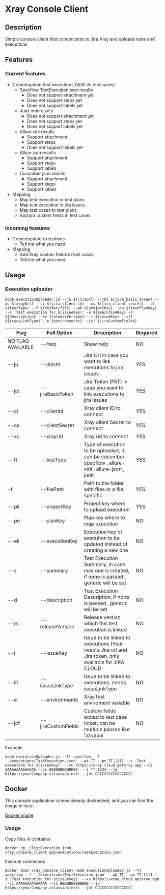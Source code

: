 # Xray Console Client

## Description
Simple console client that comunicates to Jira Xray and uploads tests and executions

## Features

### Current features

 - Create/update test executions (With its test cases)
    - Specflow TestExecution.json results
        - Does not support attachment yet
        - Does not support steps yet
        - Does not support labels yet
    - Junit xml results
        - Does not support attachment yet
        - Does not support steps yet
        - Does not support labels yet
    - Allure xml results
        - Support attachment
        - Support steps
        - Does not support labels yet
    - Allure json results
        - Support attachment
        - Support steps
        - Support labels
    - Cucumber json results
        - Support attachment
        - Support steps
        - Support labels
 - Mapping
    - Map test execution to test plans
    - Map test execution to jira issues
    - Map test cases to test plans
    - Add jira custom fields in test cases

### Incoming features

- Create/update executions
    - Tell me what you need
- Mapping
    - Add Xray custom fields in test cases
    - Tell me what you need

## Usage

### Execution uploader

```
node executionUploader.js --ju $(jiraUrl) --jbt $(jira_basic_token) --xu $(xrayUrl) --ci $(jira_client_id) --cs $(jira_client_secret) --tt $(testType) --f $(folder/file) --pk $(projectKey) --pn $(testPlanKey) --s 'Test execution for $(issueKey)' -e ${executionKey} -d ${description} --rv {releaseVersion} --i $(issueKey) --ilt ${issueLinkType} --e {environments} --jcf {jiraCustomFields}
```

| Flag              | Full Option         | Description                                                                                           | Required |
|-------------------|---------------------|-------------------------------------------------------------------------------------------------------|----------|
| NO FLAG AVAILABLE | --help              | Show help                                                                                             | NO       |
| --ju              | --jiraUrl           | Jira Url in case you want to link executions to jira issues                                           | YES      |
| --jbt             | --jiraBasicToken    | Jira Token (PAT) in case you want to link executions to jira issues                                   | YES      |
| --ci              | --clientId          | Xray client ID to connect                                                                             | YES      |
| --cs              | --clientSecret      | Xray client Secret to connect                                                                         | YES      |
| --xu              | --xrayUrl           | Xray url to connect                                                                                   | YES      |
| --tt              | --testType          | Type of execution to be uploaded, it can be cucumber-specflow , allure-xml , allure-json , junit      | YES      |
| -f                | --filePath          | Path to the folder with files or a file specific                                                      | YES      |
| --pk              | --projectKey        | Project key where to upload execution                                                                 | YES      |
| --pn              | --planKey           | Plan key where to map execution                                                                       | NO       |
| --ek              | --executionKey      | Execution key of execution to be updated instead of creating a new one                                | NO       |
| --s               | --summary           | Test Execution Summary, in case new one is created, if none is passed , generic will be set           | NO       |
| --d               | --description       | Test Execution Description, if none is passed , generic will be set                                   | NO       |
| --rv              | --releaseVersion    | Release version which this test execution is linked                                                   | NO       |
| --i               | --issueKey          | Issue to be linked to executions (Youll need a Jira url and Jira token, only available for JIRA CLOUD | NO       |
| --ilt             | --issueLinkType     | Issue to be linked to executions, needs issueLinkType                                                 | NO       |
| --e               | --environments      | Xray test enviroment variable                                                                         | NO       |
| --jcf             | --jiraCustomFields  | Custom fields added to test case ticket, can be multiple passed like '$id,$value                   | NO       |


Example

```
node executionUploader.js --tt specflow --f './executions/TestExecution.json' --pk TT --pn TT-1111 --s 'Test execution for $(issueKey)' --xu https://xray.cloud.getxray.app --ci AAAAAAAAAAAAAA --cs BBBBBBBBBBBBB  --i TT-1234 --ju https://yourCompany.atlassian.net) --jbt CCCCCCCCCCCCCCCCC
```

## Docker

This console application comes already dockerized, and you can find the image in here:

[Docker image](https://hub.docker.com/repository/docker/marca1234/xray-console-client/general)

### Usage

Copy files in container
```
docker cp ./TestExecution.json xray_console_client:app/executions/TestExecution.json
```

Execute commands
```
docker exec xray_console_client node executionUploader.js --tt specflow --f './executions/TestExecution.json' --pk TT --pn TT-1111 --s 'Test execution for $(issueKey)' --xu https://xray.cloud.getxray.app --ci AAAAAAAAAAAAAA --cs BBBBBBBBBBBBB --ju https://yourCompany.atlassian.net) --jbt CCCCCCCCCCCCCCCCC
```
